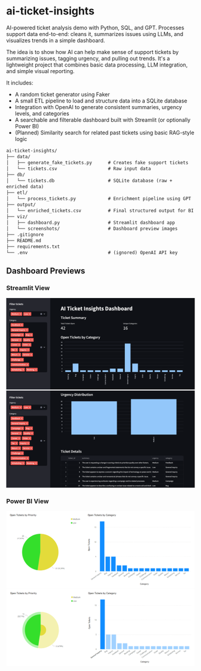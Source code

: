 # ai-ticket-insights
AI-powered ticket analysis demo with Python, SQL, and GPT. Processes support data end-to-end: cleans it, summarizes issues using LLMs, and visualizes trends in a simple dashboard.

The idea is to show how AI can help make sense of support tickets by summarizing issues, tagging urgency, and pulling out trends. It's a lightweight project that combines basic data processing, LLM integration, and simple visual reporting.

It includes:
- A random ticket generator using Faker
- A small ETL pipeline to load and structure data into a SQLite database
- Integration with OpenAI to generate consistent summaries, urgency levels, and categories
- A searchable and filterable dashboard built with Streamlit (or optionally Power BI)
- (Planned) Similarity search for related past tickets using basic RAG-style logic

```text
ai-ticket-insights/
├── data/
│   ├── generate_fake_tickets.py      # Creates fake support tickets
│   └── tickets.csv                   # Raw input data
├── db/
│   └── tickets.db                    # SQLite database (raw + enriched data)
├── etl/
│   └── process_tickets.py            # Enrichment pipeline using GPT
├── output/
│   └── enriched_tickets.csv          # Final structured output for BI
├── viz/
│   ├── dashboard.py                  # Streamlit dashboard app
│   └── screenshots/                  # Dashboard preview images
├── .gitignore
├── README.md
├── requirements.txt
└── .env                              # (ignored) OpenAI API key
```

## Dashboard Previews

<h3>Streamlit View</h3>
<img src="viz/screenshots/streamlit_view_2.png" style="max-width: 100%; height: auto;">
<img src="viz/screenshots/streamlit_view_1.png" style="max-width: 100%; height: auto;">

<h3>Power BI View</h3>
<img src="viz/screenshots/enhanced_tickets_powerbi_1.png" style="max-width: 100%; height: auto;">
<img src="viz/screenshots/enhanced_tickets_powerbi_2.png" style="max-width: 100%; height: auto;">
